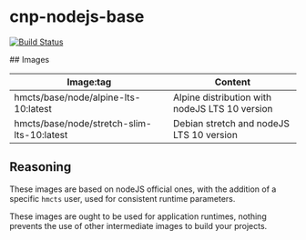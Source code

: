 # cnp-nodejs-base

[![Build Status](https://dev.azure.com/hmcts/CNP/_apis/build/status/NodeJS%20base%20image%20build?branchName=master)](https://dev.azure.com/hmcts/CNP/_build/latest?definitionId=97&branchName=master)

## Images

| Image:tag                                  | Content                                        |
| ------------------------------------------ | ---------------------------------------------- |
| hmcts/base/node/alpine-lts-10:latest       | Alpine distribution with nodeJS LTS 10 version |
| hmcts/base/node/stretch-slim-lts-10:latest | Debian stretch and nodeJS LTS 10 version       |

## Reasoning

These images are based on nodeJS official ones, with the addition of a specific `hmcts` user, used for consistent runtime parameters.

These images are ought to be used for application runtimes, nothing prevents the use of other intermediate images to build your projects.
